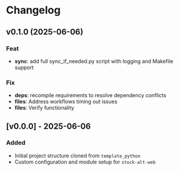 # Changelog

## v0.1.0 (2025-06-06)

### Feat

- **sync**: add full sync_if_needed.py script with logging and Makefile support

### Fix

- **deps**: recompile requirements to resolve dependency conflicts
- **files**: Address workflows timing out issues
- **files**: Verify functionality

## [v0.0.0] - 2025-06-06

### Added

- Initial project structure cloned from `template_python`
- Custom configuration and module setup for `stock-alt-web`
